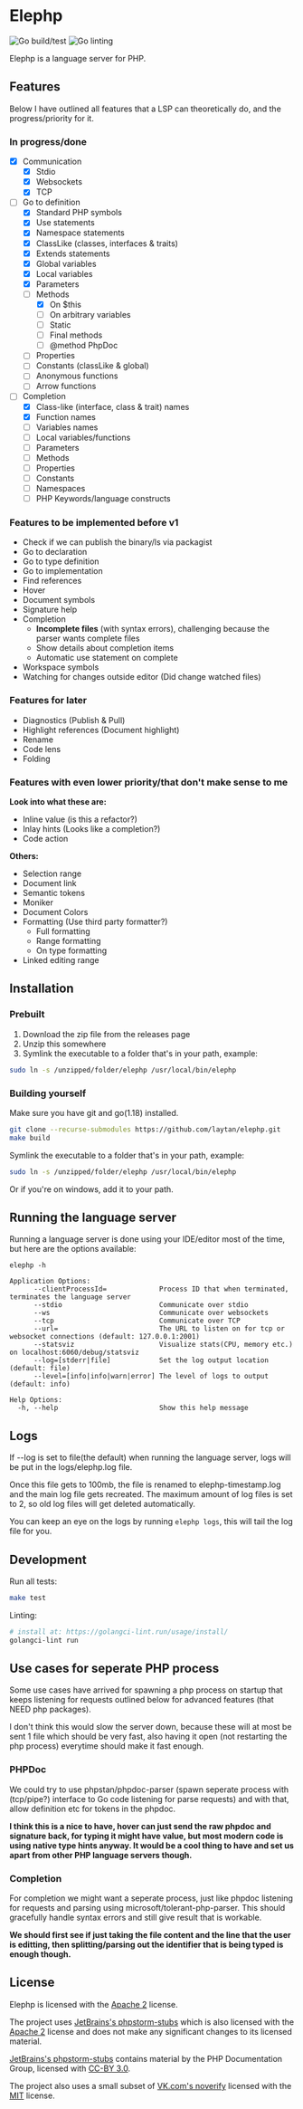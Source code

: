 # Elephp

![Go build/test](https://github.com/laytan/elephp/actions/workflows/go-test.yml/badge.svg?branch=main)
![Go linting](https://github.com/laytan/elephp/actions/workflows/golangci-lint.yml/badge.svg?branch=main)

Elephp is a language server for PHP.

## Features

Below I have outlined all features that a LSP can theoretically do, and the progress/priority for it.

### In progress/done

- [x] Communication
    - [x] Stdio
    - [x] Websockets
    - [x] TCP
- [ ] Go to definition
    - [x] Standard PHP symbols
    - [x] Use statements
    - [x] Namespace statements
    - [x] ClassLike (classes, interfaces & traits)
    - [x] Extends statements
    - [x] Global variables
    - [x] Local variables
    - [x] Parameters
    - [ ] Methods
        - [x] On $this
        - [ ] On arbitrary variables
        - [ ] Static
        - [ ] Final methods
        - [ ] @method PhpDoc
    - [ ] Properties
    - [ ] Constants (classLike & global)
    - [ ] Anonymous functions
    - [ ] Arrow functions
- [ ] Completion
    - [x] Class-like (interface, class & trait) names
    - [x] Function names
    - [ ] Variables names
    - [ ] Local variables/functions
    - [ ] Parameters
    - [ ] Methods
    - [ ] Properties
    - [ ] Constants
    - [ ] Namespaces
    - [ ] PHP Keywords/language constructs

### Features to be implemented before v1

- Check if we can publish the binary/ls via packagist
- Go to declaration
- Go to type definition
- Go to implementation
- Find references
- Hover
- Document symbols
- Signature help
- Completion
    - **Incomplete files** (with syntax errors), challenging because the parser wants complete files
    - Show details about completion items
    - Automatic use statement on complete
- Workspace symbols
- Watching for changes outside editor (Did change watched files)

### Features for later

- Diagnostics (Publish & Pull)
- Highlight references (Document highlight)
- Rename
- Code lens
- Folding

### Features with even lower priority/that don't make sense to me

**Look into what these are:**  
- Inline value (is this a refactor?)
- Inlay hints (Looks like a completion?)
- Code action

**Others:**  
- Selection range
- Document link
- Semantic tokens
- Moniker
- Document Colors
- Formatting (Use third party formatter?)
    - Full formatting
    - Range formatting
    - On type formatting
- Linked editing range

## Installation

### Prebuilt

1. Download the zip file from the releases page
2. Unzip this somewhere
3. Symlink the executable to a folder that's in your path, example:
```bash
sudo ln -s /unzipped/folder/elephp /usr/local/bin/elephp
```

### Building yourself

Make sure you have git and go(1.18) installed.

```bash
git clone --recurse-submodules https://github.com/laytan/elephp.git
make build
```

Symlink the executable to a folder that's in your path, example:
```bash
sudo ln -s /unzipped/folder/elephp /usr/local/bin/elephp
```

Or if you're on windows, add it to your path.

## Running the language server

Running a language server is done using your IDE/editor most of the time,
but here are the options available:

```
elephp -h

Application Options:
      --clientProcessId=             Process ID that when terminated, terminates the language server
      --stdio                        Communicate over stdio
      --ws                           Communicate over websockets
      --tcp                          Communicate over TCP
      --url=                         The URL to listen on for tcp or websocket connections (default: 127.0.0.1:2001)
      --statsviz                     Visualize stats(CPU, memory etc.) on localhost:6060/debug/statsviz
      --log=[stderr|file]            Set the log output location (default: file)
      --level=[info|info|warn|error] The level of logs to output (default: info)

Help Options:
  -h, --help                         Show this help message
```

## Logs

If --log is set to file(the default) when running the language server, logs will be put in
the logs/elephp.log file.

Once this file gets to 100mb, the file is renamed to elephp-timestamp.log and the 
main log file gets recreated.
The maximum amount of log files is set to 2, so old log files will get deleted automatically.

You can keep an eye on the logs by running `elephp logs`, this will tail the log file for you.

## Development

Run all tests:
```bash
make test
```

Linting:
```bash
# install at: https://golangci-lint.run/usage/install/
golangci-lint run
```

## Use cases for seperate PHP process

Some use cases have arrived for spawning a php process on startup that keeps 
listening for requests outlined below for advanced features (that NEED php packages).

I don't think this would slow the server down, because these will at most be sent 1 file
which should be very fast, also having it open (not restarting the php process)
everytime should make it fast enough.

### PHPDoc

We could try to use phpstan/phpdoc-parser
(spawn seperate process with (tcp/pipe?) interface to Go code listening for parse requests)
and with that, allow definition etc for tokens in the phpdoc.

**I think this is a nice to have, hover can just send the raw phpdoc and signature back,
for typing it might have value, but most modern code is using native type hints anyway.
It would be a cool thing to have and set us apart from other PHP language servers though.**

### Completion

For completion we might want a seperate process, just like phpdoc listening for requests and
parsing using microsoft/tolerant-php-parser. This should gracefully handle syntax errors and
still give result that is workable.

**We should first see if just taking the file content and the line that the user is editting,
then splitting/parsing out the identifier that is being typed is enough though.**

## License

Elephp is licensed with the [Apache 2](https://www.apache.org/licenses/LICENSE-2.0) license.

The project uses [JetBrains's phpstorm-stubs](https://github.com/JetBrains/phpstorm-stubs)
which is also licensed with the [Apache 2](https://www.apache.org/licenses/LICENSE-2.0) license and does not
make any significant changes to its licensed material.

[JetBrains's phpstorm-stubs](https://github.com/JetBrains/phpstorm-stubs) contains material by the PHP Documentation Group,
licensed with [CC-BY 3.0](https://www.php.net/manual/en/cc.license.php).

The project also uses a small subset of [VK.com's noverify](https://github.com/VKCOM/noverify)
licensed with the [MIT](https://raw.githubusercontent.com/VKCOM/noverify/v0.5.3/LICENSE) license.
